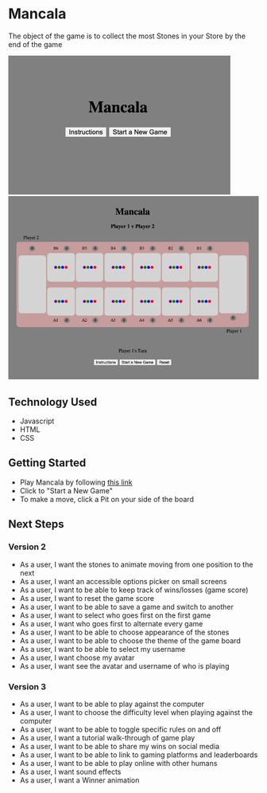 # Mancala

The object of the game is to collect the most Stones in your Store by the end of the game


![Landing Page](/assets/landing-page.png)
![New Game](/assets/newgame-page.png)
## Technology Used
- Javascript
- HTML
- CSS 


## Getting Started 
- Play Mancala by following [this link](https://dwindleduck.github.io/Mancala/)
- Click to "Start a New Game"
- To make a move, click a Pit on your side of the board


## Next Steps

### Version 2
- As a user, I want the stones to animate moving from one position to the next
- As a user, I want an accessible options picker on small screens
- As a user, I want to be able to keep track of wins/losses (game score)
- As a user, I want to reset the game score
- As a user, I want to be able to save a game and switch to another
- As a user, I want to select who goes first on the first game
- As a user, I want who goes first to alternate every game
- As a user, I want to be able to choose appearance of the stones
- As a user, I want to be able to choose the theme of the game board
- As a user, I want to be able to select my username
- As a user, I want choose my avatar
- As a user, I want see the avatar and username of who is playing

### Version 3
- As a user, I want to be able to play against the computer
- As a user, I want to choose the difficulty level when playing against the computer
- As a user, I want to be able to toggle specific rules on and off
- As a user, I want a tutorial walk-through of game play
- As a user, I want to be able to share my wins on social media
- As a user, I want to be able to link to gaming platforms and leaderboards
- As a user, I want to be able to play online with other humans
- As a user, I want sound effects
- As a user, I want a Winner animation

